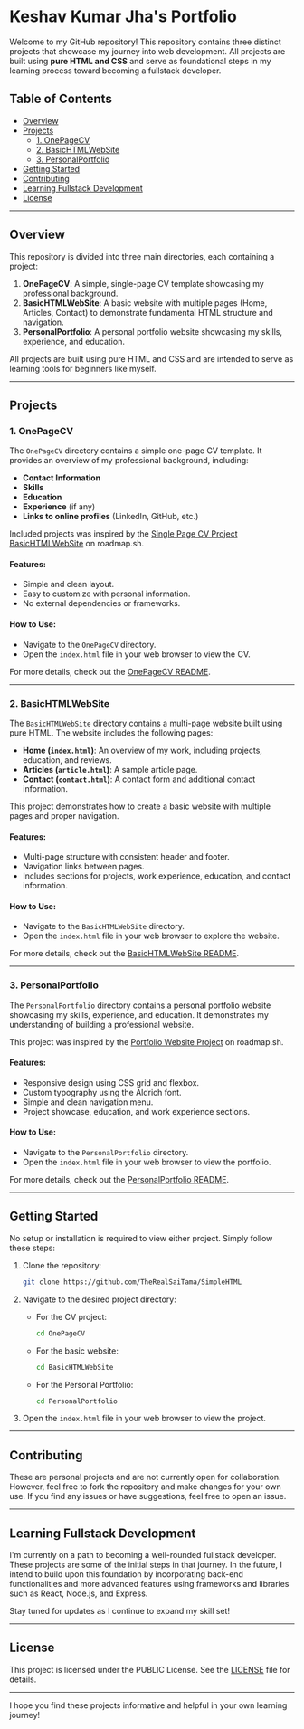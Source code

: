 # Keshav Kumar Jha's Portfolio

Welcome to my GitHub repository! This repository contains three distinct projects that showcase my journey into web development. All projects are built using **pure HTML and CSS** and serve as foundational steps in my learning process toward becoming a fullstack developer.

## Table of Contents
- [Overview](#overview)
- [Projects](#projects)
  - [1. OnePageCV](#1-onepagecv)
  - [2. BasicHTMLWebSite](#2-basichtmlwebsite)
  - [3. PersonalPortfolio](#3-personalportfolio)
- [Getting Started](#getting-started)
- [Contributing](#contributing)
- [Learning Fullstack Development](#learning-fullstack-development)
- [License](#license)

---

## Overview

This repository is divided into three main directories, each containing a project:

1.  **OnePageCV**: A simple, single-page CV template showcasing my professional background.
2.  **BasicHTMLWebSite**: A basic website with multiple pages (Home, Articles, Contact) to demonstrate fundamental HTML structure and navigation.
3.  **PersonalPortfolio**: A personal portfolio website showcasing my skills, experience, and education.

All projects are built using pure HTML and CSS and are intended to serve as learning tools for beginners like myself.

---

## Projects

### 1. OnePageCV

The `OnePageCV` directory contains a simple one-page CV template. It provides an overview of my professional background, including:

-   **Contact Information**
-   **Skills**
-   **Education**
-   **Experience** (if any)
-   **Links to online profiles** (LinkedIn, GitHub, etc.)

Included projects was inspired by the [Single Page CV Project](https://roadmap.sh/projects/single-page-cv) [BasicHTMLWebSite](https://roadmap.sh/projects/basic-html-website) on roadmap.sh.

#### Features:

-   Simple and clean layout.
-   Easy to customize with personal information.
-   No external dependencies or frameworks.

#### How to Use:

-   Navigate to the `OnePageCV` directory.
-   Open the `index.html` file in your web browser to view the CV.

For more details, check out the [OnePageCV README](OnePageCV/README.md).

---

### 2. BasicHTMLWebSite

The `BasicHTMLWebSite` directory contains a multi-page website built using pure HTML. The website includes the following pages:

-   **Home (`index.html`)**: An overview of my work, including projects, education, and reviews.
-   **Articles (`article.html`)**: A sample article page.
-   **Contact (`contact.html`)**: A contact form and additional contact information.

This project demonstrates how to create a basic website with multiple pages and proper navigation.

#### Features:

-   Multi-page structure with consistent header and footer.
-   Navigation links between pages.
-   Includes sections for projects, work experience, education, and contact information.

#### How to Use:

-   Navigate to the `BasicHTMLWebSite` directory.
-   Open the `index.html` file in your web browser to explore the website.

For more details, check out the [BasicHTMLWebSite README](BasicHTMLWebSite/README.md).

---

### 3. PersonalPortfolio

The `PersonalPortfolio` directory contains a personal portfolio website showcasing my skills, experience, and education. It demonstrates my understanding of building a professional website.

This project was inspired by the [Portfolio Website Project](https://roadmap.sh/projects/portfolio-website) on roadmap.sh.

#### Features:

-   Responsive design using CSS grid and flexbox.
-   Custom typography using the Aldrich font.
-   Simple and clean navigation menu.
-   Project showcase, education, and work experience sections.

#### How to Use:

-   Navigate to the `PersonalPortfolio` directory.
-   Open the `index.html` file in your web browser to view the portfolio.

For more details, check out the [PersonalPortfolio README](PersonalPortfolio/README.md).

---

## Getting Started

No setup or installation is required to view either project. Simply follow these steps:

1.  Clone the repository:
    ```bash
    git clone https://github.com/TheRealSaiTama/SimpleHTML
    ```

2.  Navigate to the desired project directory:

    -   For the CV project:
        ```bash
        cd OnePageCV
        ```
    -   For the basic website:
        ```bash
        cd BasicHTMLWebSite
        ```
    -   For the Personal Portfolio:
          ```bash
          cd PersonalPortfolio
          ```

3.  Open the `index.html` file in your web browser to view the project.

---

## Contributing

These are personal projects and are not currently open for collaboration. However, feel free to fork the repository and make changes for your own use. If you find any issues or have suggestions, feel free to open an issue.

---

## Learning Fullstack Development

I'm currently on a path to becoming a well-rounded fullstack developer. These projects are some of the initial steps in that journey. In the future, I intend to build upon this foundation by incorporating back-end functionalities and more advanced features using frameworks and libraries such as React, Node.js, and Express.

Stay tuned for updates as I continue to expand my skill set!

---

## License

This project is licensed under the PUBLIC License. See the [LICENSE](LICENSE) file for details.

---

I hope you find these projects informative and helpful in your own learning journey!
